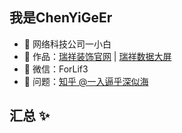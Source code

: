 ## 我是ChenYiGeEr

- 🏬 网络科技公司一小白
- 🏡 作品：<a href="https://www.rxjyzs.com" target="_blank">瑞祥装饰官网</a> | <a href="https://bi.itchzz.com" target="_blank">瑞祥数据大屏</a>
- 💬 微信：ForLif3
- 🤔 问题：<a href="https://www.zhihu.com/people/yi-ru-bi-hu-shen-si-hai-54" target="_blank">知乎 @一入逼乎深似海</a>

## 汇总 ✨
